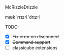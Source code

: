 McRizzleDrizzle

mæk ˈrrɪzᵊl ˈdrɪzᵊl

TODO:
- [x] ~~Fix error on disconnect~~
- [x] ~~Command support~~
- [ ] classicube extensions
